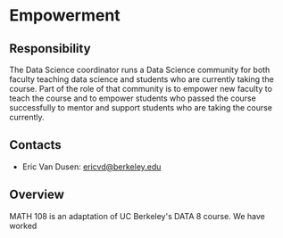 # Empowerment

## Responsibility
The Data Science coordinator runs a Data Science community for both faculty teaching data science and students who are currently taking the course. Part of the role of that community is to empower new faculty to teach the course and to empower students who passed the course successfully to mentor and support students who are taking the course currently.

## Contacts
- Eric Van Dusen: ericvd@berkeley.edu

## Overview
MATH 108 is an adaptation of UC Berkeley's DATA 8 course. We have worked 